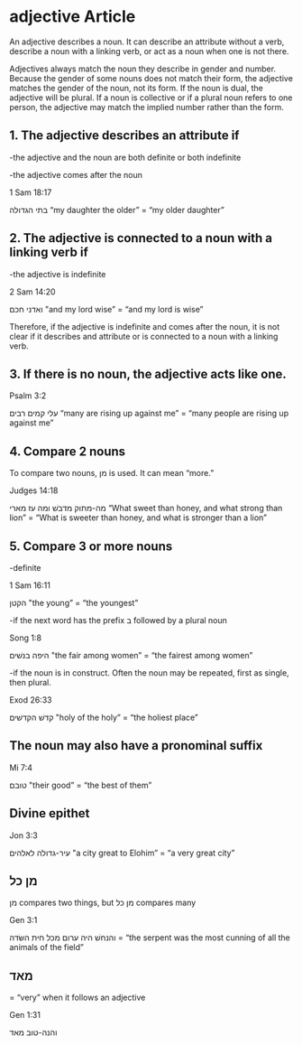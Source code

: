 # adjective Article
An adjective describes a noun. It can describe an attribute without a verb, describe a noun with a linking verb, or act as a noun when one is not there.

Adjectives always match the noun they describe in gender and number. Because the gender of some nouns does not match their form, the adjective matches the gender of the noun, not its form. If the noun is dual, the adjective will be plural. If a noun is collective or if a plural noun refers to one person, the adjective may match the implied number rather than the form. 

## 1. The adjective describes an attribute if 
-the adjective and the noun are both definite or both indefinite

-the adjective comes after the noun

1 Sam 18:17 

בתי הגדולה	“my daughter the older” = “my older daughter”

## 2. The adjective is connected to a noun with a linking verb if
-the adjective is indefinite

2 Sam 14:20

ואדני חכם "and my lord wise” = “and my lord is wise”

Therefore, if the adjective is indefinite and comes after the noun, it is not clear if it describes and attribute or is connected to a noun with a linking verb.

## 3. If there is no noun, the adjective acts like one. 
Psalm 3:2

עלי קמים רבים “many are rising up against me” = “many people are rising up against me”

## 4. Compare 2 nouns
To compare two nouns, מן  is used. It can mean “more.”

Judges 14:18

מה-מתוק מדבשׁ ומה עז מארי  “What sweet than honey, and what strong than lion” = “What is sweeter than honey, and what is stronger than a lion”

## 5. Compare 3 or more nouns
-definite

1 Sam 16:11

הקטן "the young” = “the youngest”

-if the next word has the prefix ב followed by a plural noun

Song 1:8 

היפה בנשׁים "the fair among women” = “the fairest among women”

-if the noun is in construct. Often the noun may be repeated, first as single, then plural. 

Exod 26:33

קדשׁ הקדשׁים "holy of the holy” = “the holiest place”

## The noun may also have a pronominal suffix
Mi 7:4

טובם  "their good” = “the best of them”

## Divine epithet 
Jon 3:3 

עיר-גדולה לאלהים "a city great to Elohim” = “a very great city”

## מן כל
מן  compares two things, but מן כל compares many 

Gen 3:1 

והנחשׁ היה ערום מכל חיּת השּׂדה = “the serpent was the most cunning of all the animals of the field” 

## מאד 
= “very” when it follows an adjective

Gen 1:31

והנה-טוב מאד 